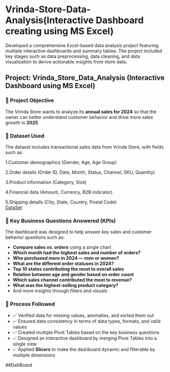 # Vrinda-Store-Data-Analysis(Interactive Dashboard creating using MS Excel)
Developed a comprehensive Excel-based data analysis project featuring multiple interactive dashboards and summary tables. The project included key stages such as data preprocessing, data cleaning, and data visualization to derive actionable insights from store data.
## Project: Vrinda_Store_Data_Analysis (Interactive Dashboard using MS Excel)

### 📌 Project Objective
The Vrinda Store wants to analyze its **annual sales for 2024** so that the owner can better understand customer behavior and drive more sales growth in **2025**.

### 📁 Dataset Used
The dataset includes transactional sales data from Vrinda Store, with fields such as:

1.Customer demographics (Gender, Age, Age Group)

2.Order details (Order ID, Date, Month, Status, Channel, SKU, Quantity)

3.Product information (Category, Size)

4.Financial data (Amount, Currency, B2B indicator)

5.Shipping details (City, State, Country, Postal Code)
<BR>
 <a href ="https://github.com/hrutikasawant/Data_Analysis_DashBoard/blob/main/Vrinda%20Store%20Data%20Analysis.xlsx">DataSet</a>

### 📌 Key Business Questions Answered (KPIs)

The dashboard was designed to help answer key sales and customer behavior questions such as:

- **Compare sales vs. orders** using a single chart
-  **Which month had the highest sales and number of orders?**
-  **Who purchased more in 2024 — men or women?**
- **What are the different order statuses in 2024?**
- **Top 10 states contributing the most to overall sales**
-  **Relation between age and gender based on order count**
-  **Which sales channel contributed the most to revenue?**
-  **What was the highest-selling product category?**
-  And more insights through filters and visuals

### 🔄 Process Followed

- ✅ Verified data for missing values, anomalies, and sorted them out
- ✅ Ensured data consistency in terms of data types, formats, and valid values
- ✅ Created multiple Pivot Tables based on the key business questions
- ✅ Designed an interactive dashboard by merging Pivot Tables into a single view
- ✅ Applied **Slicers** to make the dashboard dynamic and filterable by multiple dimensions

##DahBoard
<a href = "https://github.com/hrutikasawant/Data_Analysis_DashBoard/blob/main/DashBoard_ScreenShot.png"></a>
